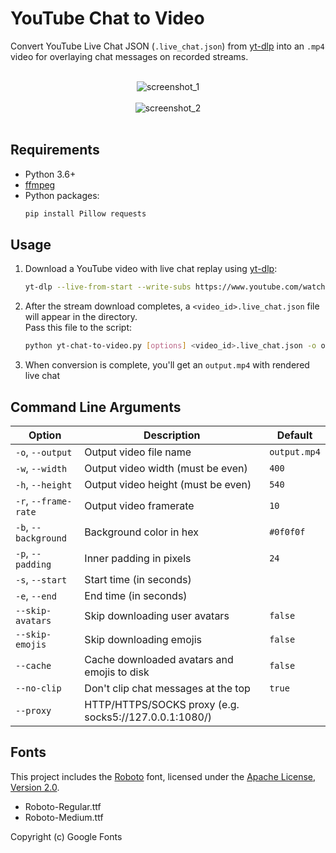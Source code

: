 # YouTube Chat to Video

Convert YouTube Live Chat JSON (`.live_chat.json`) from [yt-dlp](https://github.com/yt-dlp/yt-dlp) into an `.mp4` video for overlaying chat messages on recorded streams.

<br/>
<div align="center">
   <img alt="screenshot_1" src="https://github.com/user-attachments/assets/35971241-e2df-470f-9813-b0ca8908457f">
   <br/>
   <br/>
   <img alt="screenshot_2" src="https://github.com/user-attachments/assets/b67d78f3-8863-4830-a003-46c58400d9c7">
</div>
<br/>

## Requirements

- Python 3.6+
- [ffmpeg](https://ffmpeg.org/download.html)
- Python packages:
    ```bash
    pip install Pillow requests
    ```

## Usage

1. Download a YouTube video with live chat replay using [yt-dlp](https://github.com/yt-dlp/yt-dlp):
    ```bash
    yt-dlp --live-from-start --write-subs https://www.youtube.com/watch?v=CqnNp8kwE78
    ```

2. After the stream download completes, a `<video_id>.live_chat.json` file will appear in the directory.<br>
   Pass this file to the script:
    ```bash
    python yt-chat-to-video.py [options] <video_id>.live_chat.json -o output.mp4
    ```

3. When conversion is complete, you'll get an `output.mp4` with rendered live chat

## Command Line Arguments

| Option               | Description                                            | Default      |
|----------------------|--------------------------------------------------------|--------------|
| `-o`, `--output`     | Output video file name                                 | `output.mp4` |
| `-w`, `--width`      | Output video width (must be even)                      | `400`        |
| `-h`, `--height`     | Output video height (must be even)                     | `540`        |
| `-r`, `--frame-rate` | Output video framerate                                 | `10`         |
| `-b`, `--background` | Background color in hex                                | `#0f0f0f`    |
| `-p`, `--padding`    | Inner padding in pixels                                | `24`         |
| `-s`, `--start`      | Start time (in seconds)                                |              |
| `-e`, `--end`        | End time (in seconds)                                  |              |
| `--skip-avatars`     | Skip downloading user avatars                          | `false`      |
| `--skip-emojis`      | Skip downloading emojis                                | `false`      |
| `--cache`            | Cache downloaded avatars and emojis to disk            | `false`      |
| `--no-clip`          | Don\'t clip chat messages at the top                   | `true`       |
| `--proxy`            | HTTP/HTTPS/SOCKS proxy (e.g. socks5://127.0.0.1:1080/) |              |


## Fonts

This project includes the [Roboto](https://fonts.google.com/specimen/Roboto) font, licensed under the [Apache License, Version 2.0](https://www.apache.org/licenses/LICENSE-2.0).

- Roboto-Regular.ttf
- Roboto-Medium.ttf

Copyright (c) Google Fonts
